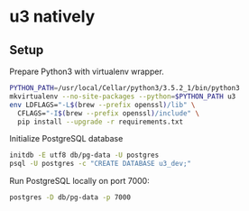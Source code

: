 # u3 natively

## Setup

Prepare Python3 with virtualenv wrapper.

```bash
PYTHON_PATH=/usr/local/Cellar/python3/3.5.2_1/bin/python3
mkvirtualenv --no-site-packages --python=$PYTHON_PATH u3
env LDFLAGS="-L$(brew --prefix openssl)/lib" \
  CFLAGS="-I$(brew --prefix openssl)/include" \
  pip install --upgrade -r requirements.txt
```

Initialize PostgreSQL database

```bash
initdb -E utf8 db/pg-data -U postgres
psql -U postgres -c "CREATE DATABASE u3_dev;"
```

Run PostgreSQL locally on port 7000:

```bash
postgres -D db/pg-data -p 7000
```

